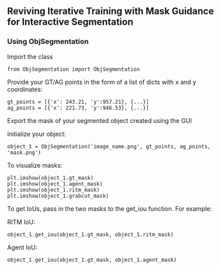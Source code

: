 ## Reviving Iterative Training with Mask Guidance for Interactive Segmentation 

### Using ObjSegmentation

Import the class

    from ObjSegmentation import ObjSegmentation

Provide your GT/AG points in the form of a list of dicts with x and y coordinates:

    gt_points = [{'x': 243.21, 'y':957.21}, {...}]
    ag_points = [{'x': 221.73, 'y':946.53}, {...}]

Export the mask of your segmented object created using the GUI

Initialize your object:

    object_1 = ObjSegmentation('image_name.png', gt_points, ag_points, 'mask.png')

To visualize masks:

    plt.imshow(object_1.gt_mask)
    plt.imshow(object_1.agent_mask)
    plt.imshow(object_1.ritm_mask)
    plt.imshow(object_1.grabcut_mask)

To get IoUs, pass in the two masks to the get_iou function. For example:

RITM IoU:

    object_1.get_iou(object_1.gt_mask, object_1.ritm_mask)

Agent IoU:

    object_1.get_iou(object_1.gt_mask, object_1.agent_mask)
